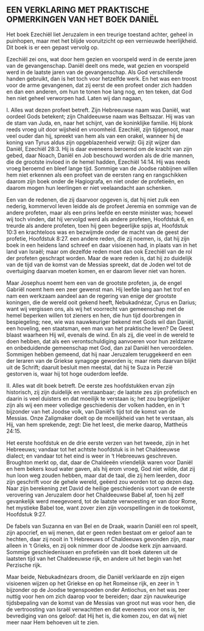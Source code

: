 ## EEN VERKLARING MET PRAKTISCHE OPMERKINGEN VAN HET BOEK DANIËL

Het boek Ezechiël liet Jeruzalem in een treurige toestand achter, geheel in puinhopen, maar met het blijde vooruitzicht op een vernieuwde heerlijkheid. Dit boek is er een gepast vervolg op.

Ezechiël zei ons, wat door hem gezien en voorspeld werd in de eerste jaren van de gevangenschap. Daniël deelt ons mede, wat gezien en voorspeld werd in de laatste jaren van de gevangenschap. Als God verschillende handen gebruikt, dan is het toch voor hetzelfde werk. En het was een troost voor de arme gevangenen, dat zij eerst de een profeet onder zich hadden en dan een anderen, om hun te tonen hoe lang nog, en ten teken, dat God hen niet geheel verworpen had. Laten wij dan nagaan, 

I. Alles wat dezen profeet betreft. Zijn Hebreeuwse naam was Daniël, wat oordeel Gods betekent; zijn Chaldeeuwse naam was Beltsazar. Hij was van de stam van Juda, en, naar het schijnt, van de koninklijke familie. Hij blonk reeds vroeg uit door wijsheid en vroomheid. Ezechiël, zijn tijdgenoot, maar veel ouder dan hij, spreekt van hem als van een orakel, wanneer hij de koning van Tyrus aldus zijn opgeblazenheid verwijt: Gij zijt wijzer dan Daniël, Ezechiël 28:3. Hij is daar eveneens beroemd om de kracht van zijn gebed, daar Noach, Daniël en Job beschouwd worden als de drie mannen, die de grootste invloed in de hemel hadden, Ezechiël 14:14. Hij was reeds vroeg beroemd en bleef lange tijd. Sommige van de Joodse rabbijnen willen hem niet erkennen als een profeet van de eersten rang en rangschikken daarom zijn boek onder de Hagiografa, en niet onder de profetieën, en daarom mogen hun leerlingen er niet veelaandacht aan schenken. 

Een van de redenen, die zij daarvoor opgeven is, dat hij niet zulk een nederig, kommervol leven leidde als de profeet Jeremia en sommige van de andere profeten, maar als een prins leefde en eerste minister was; hoewel wij toch vinden, dat hij vervolgd werd als andere profeten, Hoofdstuk 6, en treurde als andere profeten, toen hij geen begeerlijke spijs at, Hoofdstuk 10:3 en krachteloos was en bezwijmde onder de macht van de geest der profetie, Hoofdstuk 8:27. een andere reden, die zij noemen, is, dat hij zijn boek in een heidens land schreef en daar visioenen had, in plaats van in het land van Israël; maar om dezelfde reden moet dan ook Ezechiël van de rol der profeten geschrapt worden. Maar de ware reden is, dat hij zo duidelijk van de tijd van de komst van de Messias spreekt, dat de Joden wel tot de overtuiging daarvan moeten komen, en er daarom liever niet van horen. 

Maar Josephus noemt hem een van de grootste profeten, ja, de engel Gabriël noemt hem een zeer gewenst man. Hij leefde lang aan het trof en nam een werkzaam aandeel aan de regering van enige der grootste koningen, die de wereld ooit gekend heeft, Nebukadnézar, Cyrus en Darius; want wij vergissen ons, als wij het voorrecht van gemeenschap met de hemel beperken willen tot zieners en hen, die hun tijd doorbrengen in bespiegeling; nee, wie was nauwkeuriger bekend met Gods wil dan Daniël, een hoveling, een staatsman, een man van het praktische leven? De Geest blaast waarheen Hij wil, evenals de wind. En als zij, die veel in de wereld te doen hebben, dat als een verontschuldiging aanvoeren voor hun zeldzame en onbeduidende gemeenschap met God, dan zal Daniël hen veroordelen. 
Sommigen hebben gemeend, dat hij naar Jeruzalem teruggekeerd en een der leraren van de Griekse synagoge geworden is; maar niets daarvan blijkt uit de Schrift; daaruit besluit men meestal, dat hij te Suza in Perzië gestorven is, waar hij tot hoge ouderdom leefde.

II. Alles wat dit boek betreft. De eerste zes hoofdstukken ervan zijn historisch, zij zijn duidelijk en verstaanbaar; de laatste zes zijn profetisch en daarin is veel duisters en dat moeilijk te verstaan is; het zou begrijpelijker zijn als wij een meer volledige geschiedenis der volken hadden, en in ‘t bijzonder van het Joodse volk, van Daniël’s tijd tot de komst van de Messias. Onze Zaligmaker doelt op de moeilijkheid van het te verstaan, als Hij, van hem sprekende, zegt: Die het leest, die merke daarop, Mattheüs 24:15. 

Het eerste hoofdstuk en de drie eerste verzen van het tweede, zijn in het Hebreeuws; vandaar tot het achtste hoofdstuk is in het Chaldeeuwse dialect; en vandaar tot het eind is weer in ‘t Hebreeuws geschreven. Broughton merkt op, dat, daar de Chaldeeën vriendelijk waren voor Daniël en hem bekers koud water gaven, als hij erom vroeg, God niet wilde, dat zij hun loon weg zouden hebben, maar dat de taal, die zij hem leerden, door zijn geschrift voor de gehele wereld, geëerd zou worden tot op dezen dag. Naar zijn berekening zet David de heilige geschiedenis voort van de eerste verovering van Jeruzalem door het Chaldeeuwse Babel af, toen hij zelf gevankelijk werd meegevoerd, tot de laatste verwoesting er van door Rome, het mystieke Babel toe, want zover zien zijn voorspellingen in de toekomst, Hoofdstuk 9:27. 

De fabels van Suzanna en van Bel en de Draak, waarin Daniël een rol speelt, zijn apocrief, en wij menen, dat er geen reden bestaat om er geloof aan te hechten, daar zij nooit in ‘t Hebreeuws of Chaldeeuws gevonden zijn, maar alleen in ‘t Grieks, en zij ook nimmer door de Joodse kerk zijn aanvaard. Sommige geschiedenissen en profetieën van dit boek dateren uit de laatsten tijd van het Chaldeeuwse rijk, en andere uit het begin van het Perzische rijk. 

Maar beide, Nebukadnézars droom, die Daniël verklaarde en zijn eigen visioenen wijzen op het Griekse en op het Romeinse rijk, en zeer in ‘t bijzonder op de Joodse tegenspoeden onder Antiochus, en het was zeer nuttig voor hen om zich daarop voor te bereiden; daar zijn nauwkeurige tijdsbepaling van de komst van de Messias van groot nut was voor hen, die de vertroosting van Israël verwachtten en dat eveneens voor ons is, ter bevrediging van ons geloof: dat Hij het is, die komen zou, en dat wij niet meer naar Hem behoeven uit te zien.

